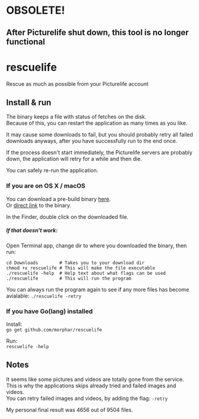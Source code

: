 # OBSOLETE!
## After Picturelife shut down, this tool is no longer functional

# rescuelife
Rescue as much as possible from your Picturelife account

## Install & run
The binary keeps a file with status of fetches on the disk.  
Because of this, you can restart the application as many times as you like.  

It may cause some downloads to fail, but you should probably retry all failed downloads anyways, after you have successfully run to the end once.

If the process doesn't start immediately, the Picturelife servers are probably down, the application will retry for a while and then die.

You can safely re-run the application.

### If you are on OS X / macOS
You can download a pre-build binary [here](https://github.com/morphar/rescuelife/releases).  
Or [direct link](https://github.com/morphar/rescuelife/releases/download/0.3.0/rescuelife) to the binary.

In the Finder, double click on the downloaded file.

##### If that doesn't work:
Open Terminal app, change dir to where you downloaded the binary, then run:  
```
cd Downloads        # Takes you to your download dir
chmod +x rescuelife # This will make the file executable
./rescuelife -help  # Help text about what flags can be used
./rescuelife        # This will run the program
```

You can always run the program again to see if any more files has become avialable:
```./rescuelife -retry```

### If you have Go(lang) installed
Install:  
```go get github.com/morphar/rescuelife```  

Run:  
```rescuelife -help```

## Notes
It seems like some pictures and videos are totally gone from the service.  
This is why the applications skips already tried and failed images and videos.  
You can retry failed images and videos, by adding the flag: ```-retry```  

My personal final result was 4656 out of 9504 files.
